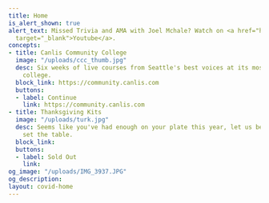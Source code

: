 ```yaml
---
title: Home
is_alert_shown: true
alert_text: Missed Trivia and AMA with Joel Mchale? Watch on <a href="https://www.youtube.com/watch?v=MkTwPXCRCmMe"
  target="_blank">Youtube</a>.
concepts:
- title: Canlis Community College
  image: "/uploads/ccc_thumb.jpg"
  desc: Six weeks of live courses from Seattle's best voices at its most popular unaccredited
    college.
  block_link: https://community.canlis.com
  buttons:
  - label: Continue
    link: https://community.canlis.com
- title: Thanksgiving Kits
  image: "/uploads/turk.jpg"
  desc: Seems like you've had enough on your plate this year, let us be the one to
    set the table.
  block_link: 
  buttons:
  - label: Sold Out
    link: 
og_image: "/uploads/IMG_3937.JPG"
og_description: 
layout: covid-home
---
```


